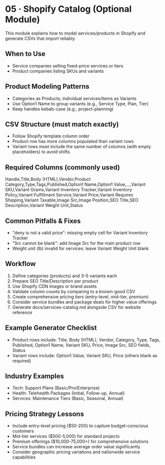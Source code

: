 # 05 · Shopify Catalog (Optional Module)

This module explains how to model services/products in Shopify and generate CSVs that import reliably.

## When to Use
- Service companies selling fixed-price services or tiers
- Product companies listing SKUs and variants

## Product Modeling Patterns
- Categories as Products; individual services/items as Variants
- Use Option1 Name to group variants (e.g., Service Type, Plan, Tier)
- Keep handles kebab-case (e.g., project-planning)

## CSV Structure (must match exactly)
- Follow Shopify template column order
- Product row has more columns populated than variant rows
- Variant rows must include the same number of columns (with empty placeholders) to avoid shifts

## Required Columns (commonly used)
Handle,Title,Body (HTML),Vendor,Product Category,Type,Tags,Published,Option1 Name,Option1 Value,...,Variant SKU,Variant Grams,Variant Inventory Tracker,Variant Inventory Policy,Variant Fulfillment Service,Variant Price,Variant Requires Shipping,Variant Taxable,Image Src,Image Position,SEO Title,SEO Description,Variant Weight Unit,Status

## Common Pitfalls & Fixes
- "deny is not a valid price": missing empty cell for Variant Inventory Tracker
- "Src cannot be blank": add Image Src for the main product row
- Weight unit (lb) invalid for services: leave Variant Weight Unit blank

## Workflow
1) Define categories (products) and 3–5 variants each
2) Prepare SEO Title/Description per product
3) Use Shopify CDN images or brand assets
4) Validate column counts by comparing to a known-good CSV
5) Create comprehensive pricing tiers (entry-level, mid-tier, premium) 
6) Consider service bundles and package deals for higher value offerings
7) Generate docs/services-catalog.md alongside CSV for website reference

## Example Generator Checklist
- Product rows include: Title, Body (HTML), Vendor, Category, Type, Tags, Published, Option1 Name, Variant SKU, Price, Image Src, SEO fields, Status
- Variant rows include: Option1 Value, Variant SKU, Price (others blank as required)

## Industry Examples
- Tech: Support Plans (Basic/Pro/Enterprise)
- Health: Telehealth Packages (Initial, Follow-up, Annual)
- Services: Maintenance Tiers (Basic, Seasonal, Annual)

## Pricing Strategy Lessons
- Include entry-level pricing ($50-200) to capture budget-conscious customers
- Mid-tier services ($500-5,000) for standard projects
- Premium offerings ($10,000-75,000+) for comprehensive solutions
- Service bundles can increase average order value significantly
- Consider geographic pricing variations and nationwide service capabilities
